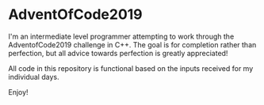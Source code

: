 # AdventOfCode2019

I'm an intermediate level programmer attempting to work through the AdventofCode2019 challenge in C++. 
The goal is for completion rather than perfection, but all advice towards perfection is greatly appreciated!

All code in this repository is functional based on the inputs received for my individual days.

Enjoy!
